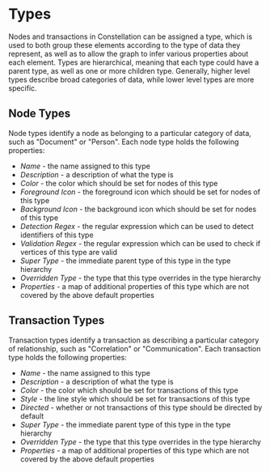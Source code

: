 # Types

Nodes and transactions in Constellation can be assigned a type, which is
used to both group these elements according to the type of data they
represent, as well as to allow the graph to infer various properties
about each element. Types are hierarchical, meaning that each type could
have a parent type, as well as one or more children type. Generally,
higher level types describe broad categories of data, while lower level
types are more specific.

## Node Types

Node types identify a node as belonging to a particular category of
data, such as "Document" or "Person". Each node type holds the following
properties:

-   *Name* - the name assigned to this type
-   *Description* - a description of what the type is
-   *Color* - the color which should be set for nodes of this type
-   *Foreground Icon* - the foreground icon which should be set for
    nodes of this type
-   *Background Icon* - the background icon which should be set for
    nodes of this type
-   *Detection Regex* - the regular expression which can be used to
    detect identifiers of this type
-   *Validation Regex* - the regular expression which can be used to
    check if vertices of this type are valid
-   *Super Type* - the immediate parent type of this type in the type
    hierarchy
-   *Overridden Type* - the type that this type overrides in the type
    hierarchy
-   *Properties* - a map of additional properties of this type which are
    not covered by the above default properties

## Transaction Types

Transaction types identify a transaction as describing a particular
category of relationship, such as "Correlation" or "Communication". Each
transaction type holds the following properties:

-   *Name* - the name assigned to this type
-   *Description* - a description of what the type is
-   *Color* - the color which should be set for transactions of this
    type
-   *Style* - the line style which should be set for transactions of
    this type
-   *Directed* - whether or not transactions of this type should be
    directed by default
-   *Super Type* - the immediate parent type of this type in the type
    hierarchy
-   *Overridden Type* - the type that this type overrides in the type
    hierarchy
-   *Properties* - a map of additional properties of this type which are
    not covered by the above default properties
